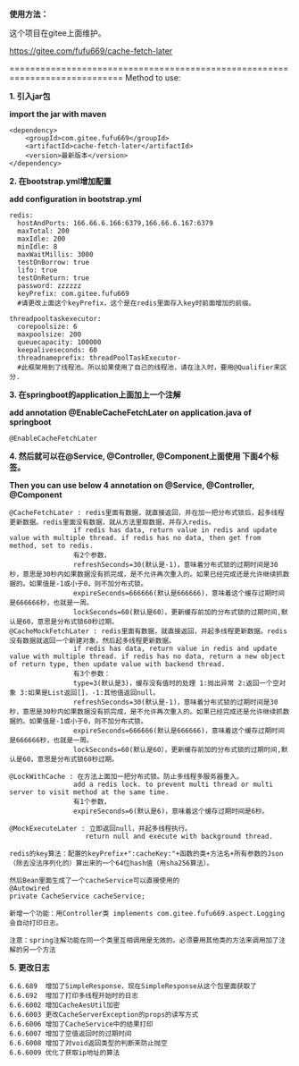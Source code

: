 **使用方法：**

这个项目在gitee上面维护。

https://gitee.com/fufu669/cache-fetch-later







============================================================================
Method to use:

**1. 引入jar包**

**import the jar with maven**

```
<dependency>
    <groupId>com.gitee.fufu669</groupId>
    <artifactId>cache-fetch-later</artifactId>
    <version>最新版本</version>
</dependency>
```

**2. 在bootstrap.yml增加配置**

**add configuration in bootstrap.yml**

```
redis:
  hostAndPorts: 166.66.6.166:6379,166.66.6.167:6379
  maxTotal: 200
  maxIdle: 200
  minIdle: 8
  maxWaitMillis: 3000
  testOnBorrow: true
  lifo: true
  testOnReturn: true
  password: zzzzzz
  keyPrefix: com.gitee.fufu669 
  #请更改上面这个keyPrefix，这个是在redis里面存入key时前面增加的前缀。

threadpooltaskexecutor:
  corepoolsize: 6
  maxpoolsize: 200
  queuecapacity: 100000
  keepaliveseconds: 60
  threadnameprefix: threadPoolTaskExecutor-
  #此框架用到了线程池。所以如果使用了自己的线程池，请在注入时，要用@Qualifier来区分.
  ```
**3. 在springboot的application上面加上一个注解**

**add annotation @EnableCacheFetchLater on application.java of springboot**
```
@EnableCacheFetchLater
```
**4. 然后就可以在@Service, @Controller, @Component上面使用 下面4个标签。**

**Then you can use below 4 annotation on @Service, @Controller, @Component**
```
@CacheFetchLater : redis里面有数据，就直接返回，并在加一把分布式锁后，起多线程更新数据。redis里面没有数据，就从方法里取数据，并存入redis。
                if redis has data, return value in redis and update value with multiple thread. if redis has no data, then get from method, set to redis. 
                有2个参数，
                refreshSeconds=30(默认是-1)，意味着分布式锁的过期时间是30秒，意思是30秒内如果数据没有抓完成，是不允许再次重入的。如果已经完成还是允许继续抓数据的。如果值是-1或小于0，则不加分布式锁。
                expireSeconds=666666(默认是666666)，意味着这个缓存过期时间是666666秒，也就是一周。
                lockSeconds=60(默认是60），更新缓存前加的分布式锁的过期时间,默认是60，意思是分布式锁60秒过期。
@CacheMockFetchLater : redis里面有数据，就直接返回，并起多线程更新数据。redis没有数据就返回一个新建对象，然后起多线程更新数据。
                if redis has data, return value in redis and update value with multiple thread. if redis has no data, return a new object of return type, then update value with backend thread.
                有3个参数：
                type=3(默认是3)，缓存没有值时的处理 1:抛出异常 2:返回一个空对象 3:如果是List返回[]，-1:其他值返回null。
                refreshSeconds=30(默认是-1)，意味着分布式锁的过期时间是30秒，意思是30秒内如果数据没有抓完成，是不允许再次重入的。如果已经完成还是允许继续抓数据的。如果值是-1或小于0，则不加分布式锁。
                expireSeconds=666666(默认是666666)，意味着这个缓存过期时间是666666秒，也就是一周。
                lockSeconds=60(默认是60），更新缓存前加的分布式锁的过期时间,默认是60，意思是分布式锁60秒过期。

@LockWithCache : 在方法上面加一把分布式锁。防止多线程多服务器重入。
                add a redis lock. to prevent multi thread or multi server to visit method at the same time.    
                有1个参数，
                expireSeconds=6(默认是6)，意味着这个缓存过期时间是6秒。

@MockExecuteLater : 立即返回null，并起多线程执行。
                   return null and execute with background thread.

redis的key算法：配置的keyPrefix+":cacheKey:"+函数的类+方法名+所有参数的Json（除去没法序列化的）算出来的一个64位hash值（用sha256算法）。

然后Bean里面生成了一个cacheService可以直接使用的
@Autowired
private CacheService cacheService;

新增一个功能：用Controller类 implements com.gitee.fufu669.aspect.Logging会自动打印日志。

注意：spring注解功能在同一个类里互相调用是无效的。必须要用其他类的方法来调用加了注解的另一个方法

```

**5. 更改日志**

```
6.6.689  增加了SimpleResponse，现在SimpleResponse从这个包里面获取了
6.6.692  增加了打印多线程开始时的日志
6.6.6002 增加CacheAesUtil加密
6.6.6003 更改CacheServerException的props的读写方式
6.6.6006 增加了CacheService中的结果打印
6.6.6007 增加了空值返回时的过期时间
6.6.6008 增加了对void返回类型的判断来防止抛空
6.6.6009 优化了获取ip地址的算法
```
